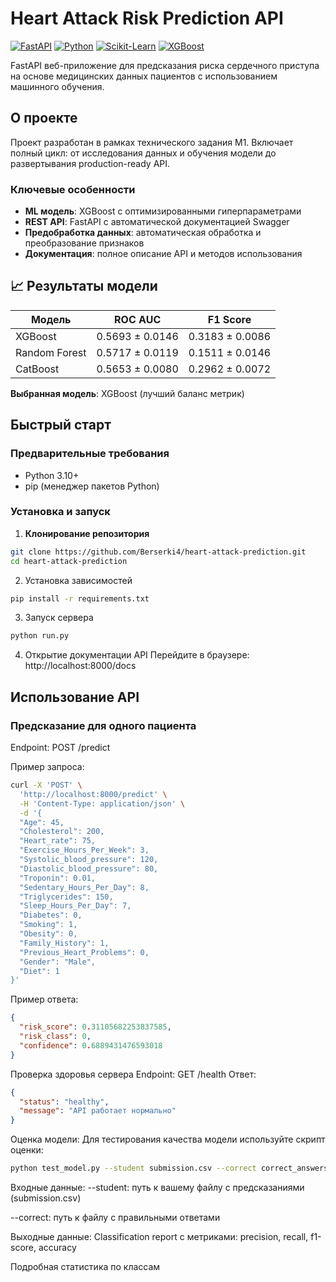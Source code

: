 #  Heart Attack Risk Prediction API

[![FastAPI](https://img.shields.io/badge/FastAPI-005571?style=for-the-badge&logo=fastapi)](https://fastapi.tiangolo.com/)
[![Python](https://img.shields.io/badge/Python-3.10+-3776AB?style=for-the-badge&logo=python&logoColor=white)](https://www.python.org/)
[![Scikit-Learn](https://img.shields.io/badge/Scikit--Learn-F7931E?style=for-the-badge&logo=scikit-learn&logoColor=white)](https://scikit-learn.org/)
[![XGBoost](https://img.shields.io/badge/XGBoost-3776AB?style=for-the-badge&logo=xgboost&logoColor=white)](https://xgboost.ai/)

FastAPI веб-приложение для предсказания риска сердечного приступа на основе медицинских данных пациентов с использованием машинного обучения.

## О проекте

Проект разработан в рамках технического задания М1. Включает полный цикл: от исследования данных и обучения модели до развертывания production-ready API.

### Ключевые особенности
- **ML модель**: XGBoost с оптимизированными гиперпараметрами
- **REST API**: FastAPI с автоматической документацией Swagger
- **Предобработка данных**: автоматическая обработка и преобразование признаков
- **Документация**: полное описание API и методов использования

## 📈 Результаты модели

| Модель | ROC AUC | F1 Score |
|--------|---------|----------|
| XGBoost | 0.5693 ± 0.0146 | 0.3183 ± 0.0086 |
| Random Forest | 0.5717 ± 0.0119 | 0.1511 ± 0.0146 |
| CatBoost | 0.5653 ± 0.0080 | 0.2962 ± 0.0072 |

**Выбранная модель**: XGBoost (лучший баланс метрик)

##  Быстрый старт

### Предварительные требования
- Python 3.10+
- pip (менеджер пакетов Python)

### Установка и запуск

1. **Клонирование репозитория**
```bash
git clone https://github.com/Berserki4/heart-attack-prediction.git
cd heart-attack-prediction
```
2. Установка зависимостей
```bash
pip install -r requirements.txt
```
3. Запуск сервера
```bash
python run.py
```
4. Открытие документации API
Перейдите в браузере: http://localhost:8000/docs

## Использование API

### Предсказание для одного пациента
Endpoint: POST /predict

Пример запроса:
```bash
curl -X 'POST' \
  'http://localhost:8000/predict' \
  -H 'Content-Type: application/json' \
  -d '{
  "Age": 45,
  "Cholesterol": 200,
  "Heart_rate": 75,
  "Exercise_Hours_Per_Week": 3,
  "Systolic_blood_pressure": 120,
  "Diastolic_blood_pressure": 80,
  "Troponin": 0.01,
  "Sedentary_Hours_Per_Day": 8,
  "Triglycerides": 150,
  "Sleep_Hours_Per_Day": 7,
  "Diabetes": 0,
  "Smoking": 1,
  "Obesity": 0,
  "Family_History": 1,
  "Previous_Heart_Problems": 0,
  "Gender": "Male",
  "Diet": 1
}'
```
Пример ответа:
```json
{
  "risk_score": 0.31105682253837585,
  "risk_class": 0,
  "confidence": 0.6889431476593018
}
```
Проверка здоровья сервера
Endpoint: GET /health
Ответ:
```json
{
  "status": "healthy",
  "message": "API работает нормально"
}
```
Оценка модели:
Для тестирования качества модели используйте скрипт оценки:
```bash
python test_model.py --student submission.csv --correct correct_answers.csv
```
Входные данные:
--student: путь к вашему файлу с предсказаниями (submission.csv)

--correct: путь к файлу с правильными ответами

Выходные данные:
Classification report с метриками: precision, recall, f1-score, accuracy

Подробная статистика по классам